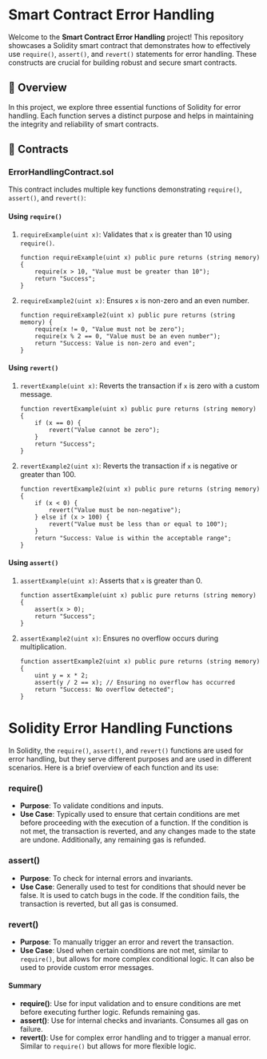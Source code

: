 # Smart Contract Error Handling

Welcome to the **Smart Contract Error Handling** project! This repository showcases a Solidity smart contract that demonstrates how to effectively use `require()`, `assert()`, and `revert()` statements for error handling. These constructs are crucial for building robust and secure smart contracts.

## 🌟 Overview

In this project, we explore three essential functions of Solidity for error handling. Each function serves a distinct purpose and helps in maintaining the integrity and reliability of smart contracts.

## 📜 Contracts

### ErrorHandlingContract.sol

This contract includes multiple key functions demonstrating `require()`, `assert()`, and `revert()`:

#### Using `require()`

1. `requireExample(uint x)`: Validates that `x` is greater than 10 using `require()`.

   ```solidity
   function requireExample(uint x) public pure returns (string memory) {
       require(x > 10, "Value must be greater than 10");
       return "Success";
   }
   ```

2. `requireExample2(uint x)`: Ensures `x` is non-zero and an even number.
   ```solidity
   function requireExample2(uint x) public pure returns (string memory) {
       require(x != 0, "Value must not be zero");
       require(x % 2 == 0, "Value must be an even number");
       return "Success: Value is non-zero and even";
   }
   ```

#### Using `revert()`

1. `revertExample(uint x)`: Reverts the transaction if `x` is zero with a custom message.

   ```solidity
   function revertExample(uint x) public pure returns (string memory) {
       if (x == 0) {
           revert("Value cannot be zero");
       }
       return "Success";
   }
   ```

2. `revertExample2(uint x)`: Reverts the transaction if `x` is negative or greater than 100.
   ```solidity
   function revertExample2(uint x) public pure returns (string memory) {
       if (x < 0) {
           revert("Value must be non-negative");
       } else if (x > 100) {
           revert("Value must be less than or equal to 100");
       }
       return "Success: Value is within the acceptable range";
   }
   ```

#### Using `assert()`

1. `assertExample(uint x)`: Asserts that `x` is greater than 0.

   ```solidity
   function assertExample(uint x) public pure returns (string memory) {
       assert(x > 0);
       return "Success";
   }
   ```

2. `assertExample2(uint x)`: Ensures no overflow occurs during multiplication.
   ```solidity
   function assertExample2(uint x) public pure returns (string memory) {
       uint y = x * 2;
       assert(y / 2 == x); // Ensuring no overflow has occurred
       return "Success: No overflow detected";
   }
   ```

# Solidity Error Handling Functions

In Solidity, the `require()`, `assert()`, and `revert()` functions are used for error handling, but they serve different purposes and are used in different scenarios. Here is a brief overview of each function and its use:

### require()

- **Purpose**: To validate conditions and inputs.
- **Use Case**: Typically used to ensure that certain conditions are met before proceeding with the execution of a function. If the condition is not met, the transaction is reverted, and any changes made to the state are undone. Additionally, any remaining gas is refunded.

### assert()

- **Purpose**: To check for internal errors and invariants.
- **Use Case**: Generally used to test for conditions that should never be false. It is used to catch bugs in the code. If the condition fails, the transaction is reverted, but all gas is consumed.

### revert()

- **Purpose**: To manually trigger an error and revert the transaction.
- **Use Case**: Used when certain conditions are not met, similar to `require()`, but allows for more complex conditional logic. It can also be used to provide custom error messages.

#### Summary

- **require()**: Use for input validation and to ensure conditions are met before executing further logic. Refunds remaining gas.
- **assert()**: Use for internal checks and invariants. Consumes all gas on failure.
- **revert()**: Use for complex error handling and to trigger a manual error. Similar to `require()` but allows for more flexible logic.
